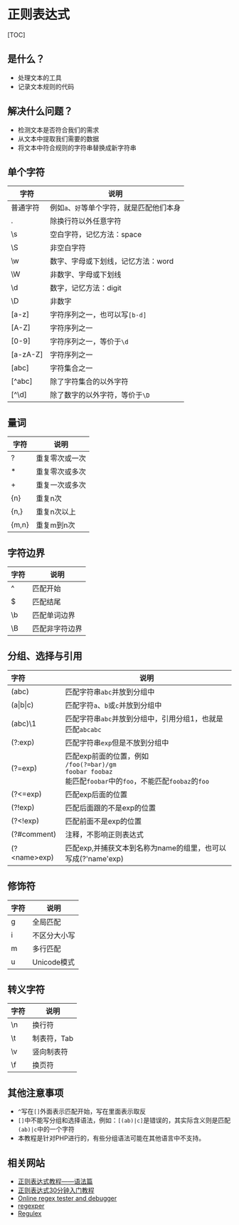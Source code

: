 正则表达式
===========

[TOC]

## 是什么？

* 处理文本的工具
* 记录文本规则的代码


## 解决什么问题？

* 检测文本是否符合我们的需求
* 从文本中提取我们需要的数据
* 将文本中符合规则的字符串替换成新字符串


## 单个字符

| 字符     | 说明                                      |
| -------- | ----------------------------------------- |
| 普通字符 | 例如`a`、`好`等单个字符，就是匹配他们本身 |
| .        | 除换行符以外任意字符                      |
| \s       | 空白字符，记忆方法：space                                  |
| \S       | 非空白字符                                |
| \w       | 数字、字母或下划线，记忆方法：word                        |
| \W       | 非数字、字母或下划线                      |
| \d       | 数字，记忆方法：digit                                      |
| \D       | 非数字                                    |
| [a-z]    | 字符序列之一，也可以写`[b-d]`             |
| [A-Z]    | 字符序列之一                              |
| [0-9]    | 字符序列之一，等价于`\d`                  |
| [a-zA-Z] | 字符序列之一                              |
| [abc]    | 字符集合之一                              |
| [^abc]   | 除了字符集合的以外字符                    |
| [^\d]    | 除了数字的以外字符，等价于`\D`            |

## 量词

| 字符  | 说明           |
| ----- | -------------- |
| ?     | 重复零次或一次 |
| *     | 重复零次或多次 |
| +     | 重复一次或多次 |
| {n}   | 重复n次        |
| {n,}  | 重复n次以上    |
| {m,n} | 重复m到n次     |


## 字符边界

| 字符 | 说明           |
| ---- | -------------- |
| ^    | 匹配开始       |
| $    | 匹配结尾       |
| \b   | 匹配单词边界   |
| \B   | 匹配非字符边界 |


## 分组、选择与引用
| 字符         | 说明                                                         |
| :----------- | ------------------------------------------------------------ |
| (abc)        | 匹配字符串`abc`并放到分组中                                  |
| (a\|b\|c)    | 匹配字符`a`、`b`或`c`并放到分组中                            |
| (abc)\1      | 匹配字符串`abc`并放到分组中，引用分组1，也就是匹配`abcabc`   |
| (?:exp)      | 匹配字符串`exp`但是不放到分组中                              |
| (?=exp)      | 匹配exp前面的位置，例如<br />`/foo(?=bar)/gm` <br />`foobar foobaz`<br />能匹配`foobar`中的`foo`，不能匹配`foobaz`的`foo` |
| (?<=exp)     | 匹配exp后面的位置                                            |
| (?!exp)      | 匹配后面跟的不是exp的位置                                    |
| (?<!exp)     | 匹配前面不是exp的位置                                        |
| (?#comment)  | 注释，不影响正则表达式                                       |
| (?\<name\>exp) | 匹配exp,并捕获文本到名称为name的组里，也可以写成(?'name'exp) |


## 修饰符
| 字符 | 说明         |
| ---- | ------------ |
| g    | 全局匹配     |
| i    | 不区分大小写 |
| m    | 多行匹配     |
| u    | Unicode模式  |

## 转义字符

| 字符 | 说明        |
| ---- | ----------- |
| \n   | 换行符      |
| \t   | 制表符，Tab |
| \v   | 竖向制表符  |
| \f   | 换页符      |



## 其他注意事项

* `^`写在`[]`外面表示匹配开始，写在里面表示取反
* `[]`中不能写分组和选择语法，例如：`[(ab)|c]`是错误的，其实际含义则是匹配`(ab)|c`中的一个字符
* 本教程是针对PHP进行的，有些分组语法可能在其他语言中不支持。

## 相关网站

* [正则表达式教程——语法篇](https://zhuanlan.zhihu.com/p/28672572)
* [正则表达式30分钟入门教程](https://www.jb51.net/tools/zhengze.html)
* [Online regex tester and debugger](https://regex101.com/)
* [regexper](https://regexper.com/ "将正则图形化显示")
* [Regulex](https://jex.im/regulex "将正则图形化显示")